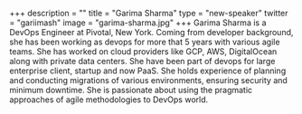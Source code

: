 +++
description = ""
title = "Garima Sharma"
type = "new-speaker"
twitter = "gariimash"
image = "garima-sharma.jpg"
+++
Garima Sharma is a DevOps Engineer at Pivotal, New York. Coming from developer background, she has been working as devops for more that 5 years with various agile teams. She has worked on cloud providers like GCP, AWS, DigitalOcean along with private data centers. She have been part of devops for large enterprise client, startup and now PaaS. She holds experience of planning and conducting migrations of various environments, ensuring security and minimum downtime. She is passionate about using the pragmatic approaches of agile methodologies to DevOps world.